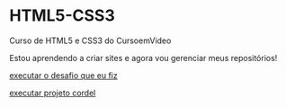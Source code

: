 # HTML5-CSS3
 Curso de HTML5 e CSS3 do CursoemVideo

Estou aprendendo a criar sites e agora vou gerenciar meus repositórios!

<a href="https://dev001almeida.github.io/HTML5-CSS3/Desafios/d010-1/d010-1.html">executar o desafio que eu fiz</a>

<a href="https://dev001almeida.github.io/HTML5-CSS3/Desafios/d012-1/imagens/index.html">executar projeto cordel</a>